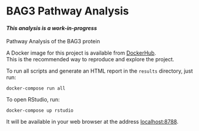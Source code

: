 <!---
Copyright 2019 Emir Turkes

Licensed under the Apache License, Version 2.0 (the "License");
you may not use this file except in compliance with the License.
You may obtain a copy of the License at

    http://www.apache.org/licenses/LICENSE-2.0

Unless required by applicable law or agreed to in writing, software
distributed under the License is distributed on an "AS IS" BASIS,
WITHOUT WARRANTIES OR CONDITIONS OF ANY KIND, either express or implied.
See the License for the specific language governing permissions and
limitations under the License.
-->

# BAG3 Pathway Analysis
#### *This analysis is a work-in-progress*

Pathway Analysis of the BAG3 protein  

A Docker image for this project is available from [DockerHub](https://cloud.docker.com/repository/docker/eturkes/bag3-pathway-analysis/general).  
This is the recommended way to reproduce and explore the project.  

To run all scripts and generate an HTML report in the `results` directory, just run:
```
docker-compose run all
```

To open RStudio, run:
```
docker-compose up rstudio
```
It will be available in your web browser at the address [localhost:8788](http://localhost:8788).

